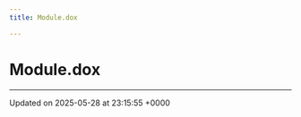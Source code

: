```yaml
---
title: Module.dox

---
```


# Module.dox








-------------------------------

Updated on 2025-05-28 at 23:15:55 +0000
